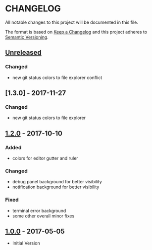 # CHANGELOG
All notable changes to this project will be documented in this file.

The format is based on [Keep a Changelog](http://keepachangelog.com/en/1.0.0/)
and this project adheres to [Semantic Versioning](http://semver.org/spec/v2.0.0.html).

## [Unreleased]
### Changed
* new git status colors to file explorer conflict

## [1.3.0] - 2017-11-27
### Changed
- new git status colors to file explorer

## [1.2.0] - 2017-10-10
### Added
- colors for editor gutter and ruler

### Changed
- debug panel background for better visibility
- notification background for better visibility

### Fixed
- terminal error background
- some other overall minor fixes

## [1.0.0] - 2017-05-05
- Initial Version

[Unreleased]: https://github.com/kleber-swf/vscode-ocean-dark-extended-theme/tree/master
[1.2.0]: https://github.com/kleber-swf/vscode-ocean-dark-extended-theme/tree/v2.0.0
[1.0.0]: https://github.com/kleber-swf/vscode-ocean-dark-extended-theme/tree/v1.0.0
